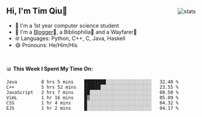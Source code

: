 <p>
<img src="https://github-readme-stats.vercel.app/api?username=qyxtim&show_icons=true" alt="stats" align="right" style="padding-top:20px"/>
</p>

## Hi, I'm Tim Qiu👋

- 🔭 I'm a 1st year computer science student
- 🌱 I'm a [Blogger](https://blog.blinkstar.cn)📝, a Bibliophilia📕 and a Wayfarer🚶
- 🌐 Languages: Python, C++, C, Java, Haskell
- 😄 Pronouns: He/Him/His

<br>

📊 **This Week I Spent My Time On:**
<!--START_SECTION:waka-->

```text
Java         8 hrs 5 mins    ████████░░░░░░░░░░░░░░░░░   32.40 %
C++          5 hrs 52 mins   ██████░░░░░░░░░░░░░░░░░░░   23.55 %
JavaScript   2 hrs 7 mins    ██░░░░░░░░░░░░░░░░░░░░░░░   08.50 %
VimL         1 hr 16 mins    █▒░░░░░░░░░░░░░░░░░░░░░░░   05.09 %
CSS          1 hr 4 mins     █░░░░░░░░░░░░░░░░░░░░░░░░   04.32 %
EJS          1 hr 2 mins     █░░░░░░░░░░░░░░░░░░░░░░░░   04.17 %
```

<!--END_SECTION:waka-->
